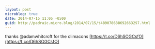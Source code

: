 ```yaml
---
layout: post
microblog: true
date: 2014-07-15 11:06 -0500
guid: http://padraic.micro.blog/2014/07/15/t489078638692663297.html
---
```

thanks @adamwhitcroft for the climacons [https://t.co/D6hSOGCsfO](https://t.co/D6hSOGCsfO)
